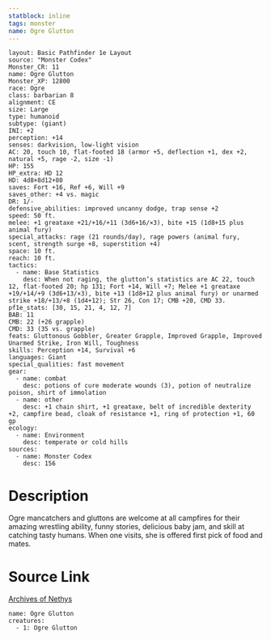```yaml
---
statblock: inline
tags: monster
name: Ogre Glutton
---
```

```statblock
layout: Basic Pathfinder 1e Layout
source: "Monster Codex"
Monster_CR: 11
name: Ogre Glutton
Monster_XP: 12800
race: Ogre
class: barbarian 8
alignment: CE
size: Large
type: humanoid
subtype: (giant)
INI: +2
perception: +14
senses: darkvision, low-light vision
AC: 20, touch 10, flat-footed 18 (armor +5, deflection +1, dex +2, natural +5, rage -2, size -1)
HP: 155
HP_extra: HD 12
HD: 4d8+8d12+80
saves: Fort +16, Ref +6, Will +9
saves_other: +4 vs. magic
DR: 1/-
defensive_abilities: improved uncanny dodge, trap sense +2
speed: 50 ft.
melee: +1 greataxe +21/+16/+11 (3d6+16/×3), bite +15 (1d8+15 plus animal fury)
special_attacks: rage (21 rounds/day), rage powers (animal fury, scent, strength surge +8, superstition +4)
space: 10 ft.
reach: 10 ft.
tactics:
  - name: Base Statistics
    desc: When not raging, the glutton’s statistics are AC 22, touch 12, flat-footed 20; hp 131; Fort +14, Will +7; Melee +1 greataxe +19/+14/+9 (3d6+13/×3), bite +13 (1d8+12 plus animal fury) or unarmed strike +18/+13/+8 (1d4+12); Str 26, Con 17; CMB +20, CMD 33.
pf1e_stats: [30, 15, 21, 4, 12, 7]
BAB: 11
CMB: 22 (+26 grapple)
CMD: 33 (35 vs. grapple)
feats: Gluttonous Gobbler, Greater Grapple, Improved Grapple, Improved Unarmed Strike, Iron Will, Toughness
skills: Perception +14, Survival +6
languages: Giant
special_qualities: fast movement
gear:
  - name: combat
    desc: potions of cure moderate wounds (3), potion of neutralize poison, shirt of immolation
  - name: other
    desc: +1 chain shirt, +1 greataxe, belt of incredible dexterity +2, campfire bead, cloak of resistance +1, ring of protection +1, 60 gp
ecology:
  - name: Environment
    desc: temperate or cold hills
sources:
  - name: Monster Codex
    desc: 156
```
# Description
Ogre mancatchers and gluttons are welcome at all campfires for their amazing wrestling ability, funny stories, delicious baby jam, and skill at catching tasty humans. When one visits, she is offered first pick of food and mates.
# Source Link
[Archives of Nethys](https://aonprd.com/MonsterDisplay.aspx?ItemName=Ogre%20Glutton)
```encounter-table
name: Ogre Glutton
creatures:
  - 1: Ogre Glutton
```

